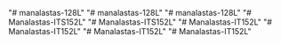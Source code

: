 "# manalastas-128L" 
"# manalastas-128L" 
"# manalastas-128L" 
"# Manalastas-ITS152L" 
"# Manalastas-ITS152L" 
"# Manalastas-IT152L" 
"# Manalastas-IT152L" 
"# Manalastas-IT152L" 
"# Manalastas-IT152L" 
